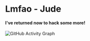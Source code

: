 # Lmfao - Jude

 #### I've returned now to hack some more!

![GitHub Activity Graph](https://activity-graph.herokuapp.com/graph?username=lmfao-jude&theme=gotham)  
 
